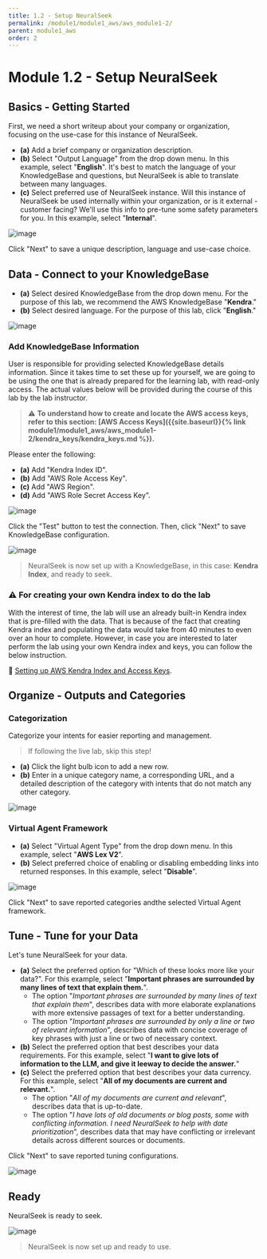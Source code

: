 ```yaml
---
title: 1.2 - Setup NeuralSeek
permalink: /module1/module1_aws/aws_module1-2/
parent: module1_aws
order: 2
---
```


# Module 1.2 - Setup NeuralSeek

## Basics - Getting Started
First, we need a short writeup about your company or organization, focusing on the use-case for this instance of NeuralSeek.

- **(a)** Add a brief company or organization description. 
- **(b)** Select "Output Language" from the drop down menu. In this example, select "**English**". It's best to match the language of your KnowledgeBase and questions, but NeuralSeek is able to translate between many languages.
- **(c)** Select preferred use of NeuralSeek instance. Will this instance of NeuralSeek be used internally within your organization, or is it external - customer facing? We'll use this info to pre-tune some safety parameters for you. In this example, select "**Internal**". 

![image](images/aws_001.png)

Click "Next" to save a unique description, language and use-case choice. 

## Data - Connect to your KnowledgeBase

- **(a)** Select desired KnowledgeBase from the drop down menu. For the purpose of this lab, we recommend the AWS KnowledgeBase "**Kendra**." 
- **(b)** Select desired language. For the purpose of this lab, click "**English**." 
  
![image](images/aws_002.png)

### Add KnowledgeBase Information

User is responsible for providing selected KnowledgeBase details information. Since it takes time to set these up for yourself, we are going to be using the one that is already prepared for the learning lab, with read-only access. The actual values below will be provided during the course of this lab by the lab instructor.

> ⚠️ **To understand how to create and locate the AWS access keys, refer to this section: [AWS Access Keys]({{site.baseurl}}{% link module1/module1_aws/aws_module1-2/kendra_keys/kendra_keys.md %}).**

Please enter the following:

- **(a)** Add "Kendra Index ID".
- **(b)** Add "AWS Role Access Key".
- **(c)** Add "AWS Region".
- **(d)** Add "AWS Role Secret Access Key".

![image](images/aws_003.png)
 
Click the "Test" button to test the connection. Then, click "Next" to save KnowledgeBase configuration. 

![image](images/aws_004.png)

> NeuralSeek is now set up with a KnowledgeBase, in this case: **Kendra Index**, and ready to seek. 

### ⚠️ For creating your own Kendra index to do the lab

With the interest of time, the lab will use an already built-in Kendra index that is pre-filled with the data. That is because of the fact that creating Kendra index and populating the data would take from 40 minutes to even over an hour to complete. However, in case you are interested to later perform the lab using your own Kendra index and keys, you can follow the below instruction.

🔗 <a href="{% link module1/module1_aws/aws_module1-2/kendra_keys/kendra_keys.md %}">Setting up AWS Kendra Index and Access Keys</a>.

## Organize - Outputs and Categories
### Categorization
Categorize your intents for easier reporting and management. 

> If following the live lab, skip this step! 

- **(a)** Click the light bulb icon to add a new row. 
- **(b)** Enter in a unique category name, a corresponding URL, and a detailed description of the category with intents that do not match any other category.

![image](images/aws_005.png)

### Virtual Agent Framework
- **(a)** Select "Virtual Agent Type" from the drop down menu. In this example, select "**AWS Lex V2**".
- **(b)** Select preferred choice of enabling or disabling embedding links into returned responses. In this example, select "**Disable**". 

![image](images/aws_006.png)

Click "Next" to save reported categories andthe selected Virtual Agent framework. 

## Tune - Tune for your Data
Let's tune NeuralSeek for your data.

- **(a)** Select the preferred option for "Which of these looks more like your data?". For this example, select "**Important phrases are surrounded by many lines of text that explain them.**". 
    - The option "*Important phrases are surrounded by many lines of text that explain them*", describes data with more elaborate explanations with more extensive passages of text for a better understanding.  
    - The option "*Important phrases are surrounded by only a line or two of relevant information*", describes data with concise coverage of key phrases with just a line or two of necessary context. 
- **(b)** Select the preferred option that best describes your data requirements. For this example, select "**I want to give lots of information to the LLM, and give it leeway to decide the answer.**"
- **(c)** Select the preferred option that best describes your data currency. For this example, select "**All of my documents are current and relevant.**". 
    - The option "*All of my documents are current and relevant*", describes data that is up-to-date.
    - The option "*I have lots of old documents or blog posts, some with conflicting information. I need NeuralSeek to help with date prioritization*", describes data that may have conflicting or irrelevant details across different sources or documents.

Click "Next" to save reported tuning configurations. 

![image](images/aws_007.png)

## Ready

NeuralSeek is ready to seek.

![image](images/aws_008.png)

> NeuralSeek is now set up and ready to use. 